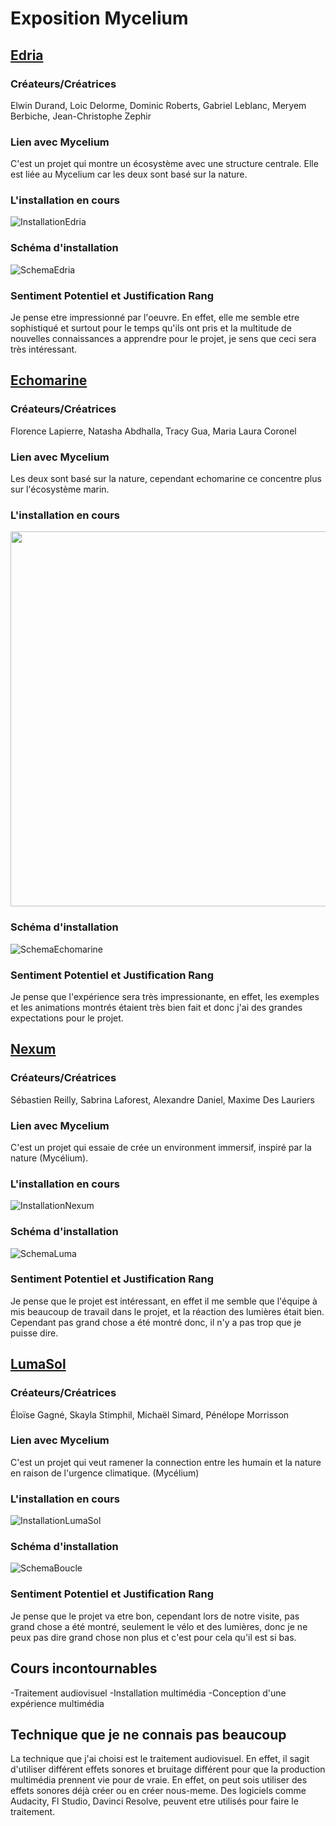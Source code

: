 # Exposition Mycelium

## [Edria](https://tim-montmorency.com/2023/projets/EDRIA/docs/web/index.html)

### Créateurs/Créatrices

Elwin Durand, Loic Delorme, Dominic Roberts, Gabriel Leblanc, Meryem Berbiche, Jean-Christophe Zephir

### Lien avec Mycelium

C'est un projet qui montre un écosystème avec une structure centrale. Elle est liée au Mycelium car les deux sont basé sur la nature.

### L'installation en cours

![InstallationEdria](https://github.com/Jxshvfx/H23_V13_inspirations_GONZALEZBARRERA/blob/main/Mycelium/medias/photo_edria_1_02232023.jpg)

### Schéma d'installation

![SchemaEdria](https://github.com/Jxshvfx/H23_V13_inspirations_GONZALEZBARRERA/blob/main/Mycelium/medias/schema_edria.png)

### Sentiment Potentiel et Justification Rang
Je pense etre impressionné par l'oeuvre. En effet, elle me semble etre sophistiqué et surtout pour le temps qu'ils ont pris et la multitude de nouvelles connaissances a apprendre pour le projet, je sens que ceci sera très intéressant.

## [Echomarine](https://tim-montmorency.com/2023/projets/Echomarine/docs/web/index.html)

### Créateurs/Créatrices

Florence Lapierre, Natasha Abdhalla, Tracy Gua, Maria Laura Coronel

### Lien avec Mycelium

Les deux sont basé sur la nature, cependant echomarine ce concentre plus sur l'écosystème marin.

### L'installation en cours

<img height="600" src="https://github.com/Jxshvfx/H23_V13_inspirations_GONZALEZBARRERA/blob/main/Mycelium/medias/photo_echomarine_installation.JPG">

### Schéma d'installation

![SchemaEchomarine](https://github.com/Jxshvfx/H23_V13_inspirations_GONZALEZBARRERA/blob/main/Mycelium/medias/schema_echomarine.png)

### Sentiment Potentiel et Justification Rang

Je pense que l'expérience sera très impressionante, en effet, les exemples et les animations montrés étaient très bien fait et donc j'ai des grandes expectations pour le projet.

## [Nexum](https://tim-montmorency.com/2023/projets/Nexum/docs/web/index.html)

### Créateurs/Créatrices

Sébastien Reilly, Sabrina Laforest, Alexandre Daniel, Maxime Des Lauriers

### Lien avec Mycelium

C'est un projet qui essaie de crée un environment immersif, inspiré par la nature (Mycélium).

### L'installation en cours

![InstallationNexum](https://github.com/Jxshvfx/H23_V13_inspirations_GONZALEZBARRERA/blob/main/Mycelium/medias/photo_lumasol_1_02232023.jpg)

### Schéma d'installation

![SchemaLuma](https://github.com/Jxshvfx/H23_V13_inspirations_GONZALEZBARRERA/blob/main/Mycelium/medias/schema_lumasol.png)

### Sentiment Potentiel et Justification Rang

Je pense que le projet est intéressant, en effet il me semble que l'équipe à mis beaucoup de travail dans le projet, et la réaction des lumières était bien. Cependant
pas grand chose a été montré donc, il n'y a pas trop que je puisse dire.

## [LumaSol](https://tim-montmorency.com/2023/projets/Boucler-la-boucle/docs/web/index.html)

### Créateurs/Créatrices

Éloïse Gagné, Skayla Stimphil, Michaël Simard, Pénélope Morrisson

### Lien avec Mycelium

C'est un projet qui veut ramener la connection entre les humain et la nature en raison de l'urgence climatique. (Mycélium)

### L'installation en cours

![InstallationLumaSol](https://github.com/Jxshvfx/H23_V13_inspirations_GONZALEZBARRERA/blob/main/Mycelium/medias/photo_bouclerlaboucle_2_02232023.jpg)

### Schéma d'installation

![SchemaBoucle](https://github.com/Jxshvfx/H23_V13_inspirations_GONZALEZBARRERA/blob/main/Mycelium/medias/schema_bouclerlaboucle.png)

### Sentiment Potentiel et Justification Rang

Je pense que le projet va etre bon, cependant lors de notre visite, pas grand chose a été montré, seulement le vélo et des lumières, donc je ne peux pas dire grand chose non plus et c'est pour cela qu'il est si bas.

## Cours incontournables

-Traitement audiovisuel
-Installation multimédia
-Conception d'une expérience multimédia

## Technique que je ne connais pas beaucoup

La technique que j'ai choisi est le traitement audiovisuel. En effet, il sagit d'utiliser différent effets sonores et bruitage différent pour que la production multimédia prennent vie pour de vraie. En effet, on peut sois utiliser des effets sonores déjà créer ou en créer nous-meme. Des logiciels comme Audacity, Fl Studio, Davinci Resolve, peuvent etre utilisés pour faire le traitement.
